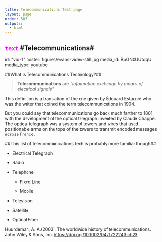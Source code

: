 ```yaml
---
title: Telecommunications Test page
layout: page
order: 503
outputs:
  - html
---
```

<code style="color : magenta">text</code>
#Telecommunications#
----------

id: "vid-1"
    poster: figures/evans-video-still.jpg
    media_id: BpGN0UUtqqU
    media_type: youtube

##What is Telecommunications Technology?##

>**Telecommunications** are _“information exchange by means of electrical signals”_

This definition is a translation of the one given by Édouard Estaunié who was the writer that coined the term telecommunications in 1904.

But you could say that telecommunications go back much farther to 1801 with the development of the optical telegraph invented by Claude Chappe. The optical telegraph was a system of towers and wires that used positionable arms on the tops of the towers to transmit encoded messages across France.

##This list of telecommunications tech is probably more familiar though##

- Electrical Telegraph

- Radio

- Telephone
  
  - Fixed Line
  
  - Mobile

- Television

- Satellite

- Optical Fiber

Huurdeman, A. A.(2003). The worldwide history of telecommunications. John Wiley & Sons, Inc. https://doi.org/10.1002/0471722243.ch23
